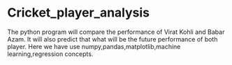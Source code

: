# Cricket_player_analysis
The python program will compare the performance of Virat Kohli and Babar Azam. It will also predict that what will be the future performance of both player.
Here we have use numpy,pandas,matplotlib,machine learning,regression concepts.



